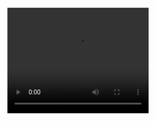 <video src="Personal-portfolio-vid-2025-08-17-at-19.02.06-copy.mp4" width="320" height="240" controls></video>
